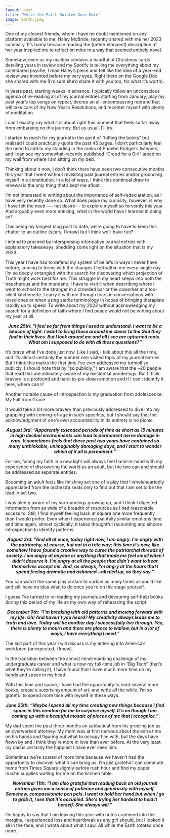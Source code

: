```yaml
---
layout: post
title: "While the Earth Rotated Once More"
image: earth.jpeg
---
```


One of my closest friends, whom I have no doubt mentioned on any platform available to me, Haley McBride, recently shared with me her 2023 summary. It’s funny because reading the (rather eloquent) description of her year inspired me to reflect on mine in a way that seemed entirely novel. 

Somehow, even as my mailbox contains a handful of Christmas cards detailing years in review and my Spotify is telling me everything about my calendared psyche, I read Haley’s piece and felt like the idea of a year-end review was invented before my very eyes. Right there on the Google Doc she shared with me (I’m sure she’d share it with you too, for what it’s worth).

In years past, starting weeks in advance, I typically follow an unconscious agenda of re-reading all of my journal entries starting from January, play my past year’s top songs on repeat, decree an all-encompassing rebrand that will take care of my New Year’s Resolutions, and recenter myself with plenty of meditation.

I can’t exactly say what it is about right this moment that feels so far away from embarking on this journey. But as usual, I’ll try.

I started to reach for my journal in the spirit of “hitting the books” but realized I could practically quote the past 45 pages. I don’t particularly feel the need to add to my standing in the ranks of Phoebe Bridger’s listeners, and I can see my somewhat-recently published “Creed for a Girl” taped on my wall from where I am sitting on my bed.

Thinking about it now, I don’t think there have been two consecutive months this year that I went without revisiting past journal entries and/or grounding myself in a constitution. In a lot of ways, I think this continual draw to renewal is the only thing that’s kept me afloat.

I’m not interested in writing about the importance of self-redeclaration, as I have very recently done so. What does pique my curiosity, however, is why I have felt the need —- not desire -- to explore myself so fervently this year. And arguably even more enticing, what in the world have I learned in doing so?

This being my longest blog post to date, we’re going to have to keep this chatter to an outline (scary, I know) but I think we’ll have fun?

I intend to proceed by interspersing informative journal entries with explanatory takeaways, shedding some light on the situation that is my 2023.

This year I have had to defend my system of beliefs in ways I never have before, coming to terms with the changes I feel within me every single day. I’m so deeply entangled with the search for discovering which projection of Truth might work best for me. This struggle in my heart seeps into both the treacherous and the mundane. I have to visit it when describing where I went to school to the stranger in a crowded bar or the coworker at a too-silent kitchenette. I carry it with me through tears in conversations with loved ones or when using sterile terminology in hopes of bringing therapists rapidly up to speed. To write about my 2023 without acknowledging my search for a definition of faith where I find peace would not be writing about my year at all.

***<p style="text-align: center;">June 25th: “I feel so far from things I used to understand. I want to be a beacon of light. I want to bring those around me closer to the God they find in their lives. But I look around me and all I see are upturned roots. What am I supposed to do with all these questions?”</p>***

It’s brave what I’ve done just now. Like I said, I talk about this all the time, and it’s almost certainly the number one visited topic of my journal entries. But I think this marks the first time I’ve ever addressed my turmoil so publicly. I should note that by “so publicly,” I am aware that the ~20 people that read this are intimately aware of my existential ponderings. But I think bravery is a profound and hard-to-pin-down emotion and if I can’t identify it here, where can I?

Another notable cause of introspection is my graduation from adolescence: My Fall from Grace.

It would take a lot more bravery than previously addressed to dive into my grappling with coming-of-age in such specifics, but I should say that the acknowledgment of one’s own accountability in its entirety is no picnic.

***<p style="text-align: center;">August 3rd: “Apparently extended periods of time as short as 15 minutes in high decibel environments can lead to permanent nerve damage in ears. It sometimes feels that these past two years have contained so many unthinkable, unimaginably damaging days, and I start to wonder which of it all is permanent.”</p>***

For me, facing my faith in a new light will always feel hand-in-hand with my experience of discovering the world as an adult, but the two can and should be addressed as separate entities.

Becoming an adult feels like finishing act one of a play that I wholeheartedly appreciated from the orchestra seats only to find out that I am set to be the lead in act two.

I was plenty aware of my surroundings growing up, and I think I digested information from as wide of a breadth of resources as I had reasonable access to. Still, I find myself feeling back at square one more frequently than I would prefer. Even when I experience painfully similar emotions time and time again, almost cyclically, it takes thoughtful recounting and sincere introspection to identify patterns. 

***<p style="text-align: center;">August 3rd: “And all at once, today right now, I am angry. I’m angry with the patriarchy, of course, but not in a trite way; this time it’s new, like somehow I have found a creative way to curse the patriarchal threads of society. I am angry at anyone or anything that made me feel small when I didn’t deserve it. I’m angry at all the people that didn’t want to hear themselves accept me. And, as always, I’m angry at the hours that I spend feeling dramatic and ashamed—all riled up, as they say.”</p>***

You can watch the same play curtain to curtain as many times as you’d like and still have no idea what to do once you’re on the stage yourself.

I guess I’ve turned to re-reading my journals and devouring self-help books during this period of my life as my own way of rehearsing the script.

***<p style="text-align: center;">December 9th: “I’m breaking with old patterns and moving forward with my life. Oh! And haven’t you heard? My creativity always leads me to truth and love. Today will be another day I successfully live through. Yes, there is plenty to mourn and there are places to wallow, but in a lot of ways, I have everything I need.”</p>***

The last part of this year I will discuss is my entering into America’s workforce (unexpected, I know).

In the transition between the almost mind-numbing challenge of my undergraduate career and what is now my full-time job in “Big Tech” (that’s what they’re calling it), I have found that I have much more time on my hands and space in my head.

With this time and space, I have had the opportunity to read several more books, create a surprising amount of art, and write all the while. I’m so grateful to spend more time with myself in these ways.

***<p style="text-align: center;">June 25th: “Maybe I spend all my time creating new things because I find space in this creation for me to surprise myself. It’s as though I am coming up with a beautiful mosaic of pieces of me that I recognize.”</p>***

My dad spent the past three months on sabbatical from his grueling job as an overworked attorney. My mom was at first nervous about the extra time on his hands and figuring out what to occupy him with, but the days have flown by and I think they’re more in love than ever before. At the very least, my dad is certainly the happiest I have ever seen him.

Sometimes we’re scared of more time because we haven’t had the opportunity to discover what it can bring us. I’m just grateful I can commute home from Times Square slightly before rush hour and find my paper mache supplies waiting for me on the kitchen table.

***<p style="text-align: center;">November 11th: “I am also grateful that reading back on old journal entries gives me a sense of patience and generosity with myself. Somehow, compassionate pen pals. I want to hold her hand but when I go to grab it, I see that it’s occupied. She’s trying her hardest to hold it herself. She always will.”</p>***

I’m happy to say that I am leaving this year with notes crammed into the margins. I experienced loss and heartbreak as any girl should, but I looked it all in the face, and I wrote about what I saw. All while the Earth rotated once more.